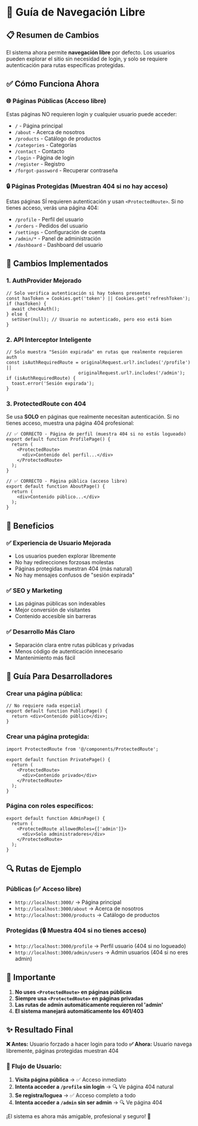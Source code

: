 # 🚀 Guía de Navegación Libre

## 📋 Resumen de Cambios

El sistema ahora permite **navegación libre** por defecto. Los usuarios pueden explorar el sitio sin necesidad de login, y solo se requiere autenticación para rutas específicas protegidas.

## ✅ Cómo Funciona Ahora

### 🌐 **Páginas Públicas (Acceso libre)**
Estas páginas NO requieren login y cualquier usuario puede acceder:

- `/` - Página principal
- `/about` - Acerca de nosotros
- `/products` - Catálogo de productos
- `/categories` - Categorías
- `/contact` - Contacto
- `/login` - Página de login
- `/register` - Registro
- `/forgot-password` - Recuperar contraseña

### 🔒 **Páginas Protegidas (Muestran 404 si no hay acceso)**
Estas páginas SÍ requieren autenticación y usan `<ProtectedRoute>`. Si no tienes acceso, verás una página 404:

- `/profile` - Perfil del usuario
- `/orders` - Pedidos del usuario
- `/settings` - Configuración de cuenta
- `/admin/*` - Panel de administración
- `/dashboard` - Dashboard del usuario

## 🔧 Cambios Implementados

### 1. **AuthProvider Mejorado**
```tsx
// Solo verifica autenticación si hay tokens presentes
const hasToken = Cookies.get('token') || Cookies.get('refreshToken');
if (hasToken) {
  await checkAuth();
} else {
  setUser(null); // Usuario no autenticado, pero eso está bien
}
```

### 2. **API Interceptor Inteligente**
```tsx
// Solo muestra "Sesión expirada" en rutas que realmente requieren auth
const isAuthRequiredRoute = originalRequest.url?.includes('/profile') ||
                           originalRequest.url?.includes('/admin');
if (isAuthRequiredRoute) {
  toast.error('Sesión expirada');
}
```

### 3. **ProtectedRoute con 404**
Se usa **SOLO** en páginas que realmente necesitan autenticación. Si no tienes acceso, muestra una página 404 profesional:

```tsx
// ✅ CORRECTO - Página de perfil (muestra 404 si no estás logueado)
export default function ProfilePage() {
  return (
    <ProtectedRoute>
      <div>Contenido del perfil...</div>
    </ProtectedRoute>
  );
}

// ✅ CORRECTO - Página pública (acceso libre)
export default function AboutPage() {
  return (
    <div>Contenido público...</div>
  );
}
```

## 🎯 Beneficios

### ✅ **Experiencia de Usuario Mejorada**
- Los usuarios pueden explorar libremente
- No hay redirecciones forzosas molestas
- Páginas protegidas muestran 404 (más natural)
- No hay mensajes confusos de "sesión expirada"

### ✅ **SEO y Marketing**
- Las páginas públicas son indexables
- Mejor conversión de visitantes
- Contenido accesible sin barreras

### ✅ **Desarrollo Más Claro**
- Separación clara entre rutas públicas y privadas
- Menos código de autenticación innecesario
- Mantenimiento más fácil

## 📝 Guía Para Desarrolladores

### **Crear una página pública:**
```tsx
// No requiere nada especial
export default function PublicPage() {
  return <div>Contenido público</div>;
}
```

### **Crear una página protegida:**
```tsx
import ProtectedRoute from '@/components/ProtectedRoute';

export default function PrivatePage() {
  return (
    <ProtectedRoute>
      <div>Contenido privado</div>
    </ProtectedRoute>
  );
}
```

### **Página con roles específicos:**
```tsx
export default function AdminPage() {
  return (
    <ProtectedRoute allowedRoles={['admin']}>
      <div>Solo administradores</div>
    </ProtectedRoute>
  );
}
```

## 🔍 Rutas de Ejemplo

### Públicas (✅ Acceso libre)
- `http://localhost:3000/` → Página principal
- `http://localhost:3000/about` → Acerca de nosotros
- `http://localhost:3000/products` → Catálogo de productos

### Protegidas (🔒 Muestra 404 si no tienes acceso)
- `http://localhost:3000/profile` → Perfil usuario (404 si no logueado)
- `http://localhost:3000/admin/users` → Admin usuarios (404 si no eres admin)

## 🚨 Importante

1. **No uses `<ProtectedRoute>` en páginas públicas**
2. **Siempre usa `<ProtectedRoute>` en páginas privadas**
3. **Las rutas de admin automáticamente requieren rol 'admin'**
4. **El sistema manejará automáticamente los 401/403**

## ✨ Resultado Final

**❌ Antes:** Usuario forzado a hacer login para todo
**✅ Ahora:** Usuario navega libremente, páginas protegidas muestran 404

### 🔄 Flujo de Usuario:
1. **Visita página pública** → ✅ Acceso inmediato
2. **Intenta acceder a `/profile` sin login** → 🔍 Ve página 404 natural
3. **Se registra/loguea** → ✅ Acceso completo a todo
4. **Intenta acceder a `/admin` sin ser admin** → 🔍 Ve página 404

¡El sistema es ahora más amigable, profesional y seguro! 🎉